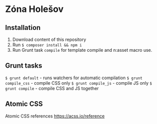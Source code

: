 # Zóna Holešov #

## Installation ##

1. Download content of this repository
2. Run `$ composer install && npm i`
3. Run Grunt task `compile` for template compile and n:asset macro use.

##  Grunt tasks ##

`$ grunt default`  - runs watchers for automatic compilation
`$ grunt compile_css` - compile CSS only
`$ grunt compile_js` - compile JS only
`$ grunt compile` - compile CSS and JS together

## Atomic CSS ##

Atomic CSS references https://acss.io/reference
